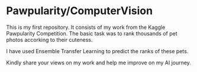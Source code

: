 # Pawpularity/ComputerVision
This is my first repository. It consists of my work from the Kaggle Pawpularity Competition. The basic task was to rank thousands of pet photos accorking to their cuteness.

I have used Ensemble Transfer Learning to predict the ranks of these pets.

Kindly share your views on my work and help me improve on my AI journey.




